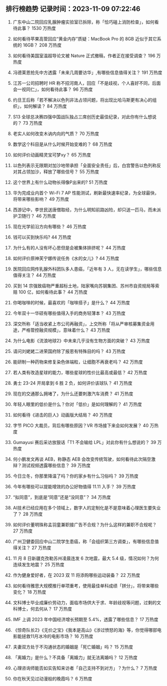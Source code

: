 
## 排行榜趋势 记录时间：2023-11-09 07:22:46
  
  1. 广东中山二院回应乳腺肿瘤实验室已拆除，称「恰巧碰上消防检查」，如何看待此事？ 1530 万热度
    
  2. 如何看待苹果高管回应“黄金内存”质疑：MacBook Pro 的 8GB 近似于其它系统的 16GB？ 208 万热度
    
  3. 如何看待美国室温超导论文被 Nature 正式撤稿，作者正在接受调查？ 196 万热度
    
  4. 冯德莱恩抢先中方透露「未来几周要访华」,有哪些信息值得关注？ 191 万热度
    
  5. 江苏一公司招聘时 HR 称不招河南人，回应「不是歧视，个人喜好不同，后面会一视同仁」，如何看待此事？ 96 万热度
    
  6. 约旦王后称「若不解决以色列非法占领问题，将出现比哈马斯更有决心的组织」，如何解读？ 84 万热度
    
  7. S13 全球总决赛四强中国战队独占三席创历史最佳纪录，对此你有什么想说的？ 73 万热度
    
  8. 老实人如何改变木讷内向的气质？ 70 万热度
    
  9. 数学这个科目是从什么时候开始变难的？ 68 万热度
    
  10. 如何评价动画精灵宝可梦xy？ 65 万热度
    
  11. 以色列表示无限期对加沙地带承担「全面安全责任」后，白宫警告以色列称反对其占领加沙，释放了哪些信号？ 55 万热度
    
  12. 这个世界上有什么动物长得像P出来的? 51 万热度
    
  13. 华为完成业内首个 Wi-Fi 7 AP 性能测试，刷新最快速率纪录，为全球最快，将带来哪些影响？ 49 万热度
    
  14. 西游记中，李世民送唐僧取经，为什么明知前路凶险，却只送一匹马，而未派护卫随行？ 46 万热度
    
  15. 现在光学前沿方向有哪些？ 46 万热度
    
  16. 钱可以买到快乐吗? 44 万热度
    
  17. 为什么有的人没有坏心思但是会被集体排挤呢？ 44 万热度
    
  18. 如何评价原神芙宁娜传说任务《水的女儿》? 44 万热度
    
  19. 医院回应网传乳腺外科团队多人患癌，「近年有 3 人，无在读学生」，哪些信息值得关注？ 44 万热度
    
  20. 买到 14 宗强致癌物严重超标土地，陆家嘴向苏钢集团、苏州市自资规局等索赔 100 亿，如何看待此事？ 44 万热度
    
  21. 你喝咖啡的时候，最喜欢的「咖啡搭子」是什么？ 44 万热度
    
  22. 今年双十一华硕有哪些值得入手的商务轻薄本？ 43 万热度
    
  23. 深交所称「适当收紧上市公司再融资」，上交所称「将从严审核募集资金用途，严格管控融资规模」，意味着什么？ 43 万热度
    
  24. 为什么电影《流浪地球2》中未来几乎没有生物方面的突破？ 43 万热度
    
  25. 请问刘姥姥二进荣国府除了报恩有特殊目的吗？ 43 万热度
    
  26. 能研制一种药物来修复染色体端粒，让细胞不再衰老吗？ 42 万热度
    
  27. 若人类有改造星球的能力，哪些星球的性价比最高或最低？ 42 万热度
    
  28. 勇士 23-24 开局拿到 6 胜 2 负，如何评价该球队？ 41 万热度
    
  29. 现在的交通那么拥堵了，为什么还要刺激汽车消费？ 41 万热度
    
  30. 年轻人眼里的低价是什么？你对「低价」是如何理解的？ 41 万热度
    
  31. 如何看待《进击的巨人》动画版大结局？ 40 万热度
    
  32. 字节 PICO 大裁员，背后有哪些原因？VR 市场接下来会如何发展？ 40 万热度
    
  33. Gumayusi 赛后采访放狠话「T1 不会输给 LPL」对此你有什么想说的？ 39 万热度
    
  34. 何小鹏发文再谈 AEB，称静态 AEB 会改变传统驾驶，如何看待此次隔空激辩？测试视频透露哪些信息？ 39 万热度
    
  35. 今日立冬，你那里降温了吗？你的家乡有什么习俗吗？ 39 万热度
    
  36. 今年有哪些可以提能增效的办公好物值得 11.11 入手？ 39 万热度
    
  37. “拟同意”，到底是“同意”还是“没同意”？ 34 万热度
    
  38. AI技术已经应用在多个领域上，数字人的定制化是不是意味着心理医生要失业了？ 28 万热度
    
  39. 如何评价董明珠称孟羽童兼职接广告不合规？为什么这样的兼职不合规呢？ 27 万热度
    
  40. 广州卫健委回应中山二院学生患癌，称「会组织第三方调查」，有哪些信息值得关注？ 27 万热度
    
  41. 11 月 8 日新疆克孜勒苏州凌晨连发 6 次地震，最大 5.4 级，情况如何？为何连续发生地震？ 25 万热度
    
  42. 作为健身爱好者，在 2023 双 11 将添购哪些运动装备？ 22 万热度
    
  43. 如何看待雅思大规模推行单项重考，使用最佳单科成绩「拼分」，将带来哪些变化？ 18 万热度
    
  44. 文科博士毕业成廉价劳动力，面临市场供大于求、年龄歧视等问题，过剩的文科博士，何去何从？ 17 万热度
    
  45. IMF 上调 2023 年中国经济增长预期至 5.4%，透露了哪些信息？ 17 万热度
    
  46. 《惊奇队长2》《无价之宝》《我本是高山》《涉过愤怒的海》等，你觉得哪部电影能拯救11月冰冷的电影市场？ 16 万热度
    
  47. 夫妻双方处于不沟通状态的婚姻是「死亡婚姻」吗？ 15 万热度
    
  48. 「离婚力」是什么？不具备「离婚力」就无法离婚吗？ 12 万热度
    
  49. 心理咨询师能否如实告知来访者「自己支持不到对方」？为什么？ 7 万热度
    
  50. 你在秋天见过动漫般的晚霞吗？ 6 万热度
    
